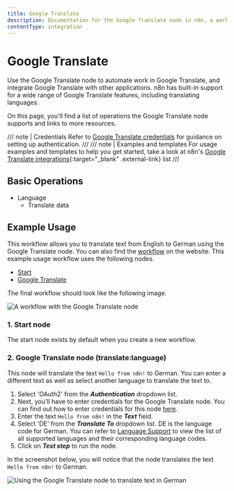 ```yaml
---
title: Google Translate
description: Documentation for the Google Translate node in n8n, a workflow automation platform. Includes details of operations and configuration, and links to examples and credentials information.
contentType: integration
---
```


# Google Translate

Use the Google Translate node to automate work in Google Translate, and integrate Google Translate with other applications. n8n has built-in support for a wide range of Google Translate features, including translating languages.

On this page, you'll find a list of operations the Google Translate node supports and links to more resources.

/// note | Credentials
Refer to [Google Translate credentials](/integrations/builtin/credentials/google/) for guidance on setting up authentication. 
///
/// note | Examples and templates
For usage examples and templates to help you get started, take a look at n8n's [Google Translate integrations](https://n8n.io/integrations/google-translate/){:target="_blank" .external-link} list
///

## Basic Operations

* Language
    * Translate data

## Example Usage

This workflow allows you to translate text from English to German using the Google Translate node. You can also find the [workflow](https://n8n.io/workflows/743) on the website. This example usage workflow uses the following nodes.
- [Start](/integrations/builtin/core-nodes/n8n-nodes-base.start/)
- [Google Translate]()

The final workflow should look like the following image.

![A workflow with the Google Translate node](/_images/integrations/builtin/app-nodes/googletranslate/workflow.png)

### 1. Start node

The start node exists by default when you create a new workflow.

### 2. Google Translate node (translate:language)

This node will translate the text `Hello from n8n!` to German. You can enter a different text as well as select another language to translate the text to.

1. Select 'OAuth2' from the ***Authentication*** dropdown list.
2. Next, you'll have to enter credentials for the Google Translate node. You can find out how to enter credentials for this node [here](/integrations/builtin/credentials/google/).
3. Enter the text `Hello from n8n!` in the ***Text*** field.
4. Select 'DE' from the ***Translate To*** dropdown list. DE is the language code for German. You can refer to [Language Support](https://cloud.google.com/translate/docs/languages) to view the list of all supported languages and their corresponding language codes.
5. Click on ***Test step*** to run the node.

In the screenshot below, you will notice that the node translates the text `Hello from n8n!` to German.

![Using the Google Translate node to translate text in German](/_images/integrations/builtin/app-nodes/googletranslate/googletranslate_node.png)

